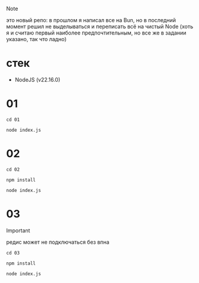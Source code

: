 > [!NOTE]
> это новый репо: в прошлом я написал все на Bun, но в последний момент решил не выделываться и переписать всё на чистый Node (хоть я и считаю первый наиболее предпочтительным, но все же в задании указано, так что ладно)

# стек
- NodeJS (v22.16.0)

# 01
```
cd 01
```
```
node index.js
```

# 02
```
cd 02
```
```
npm install
```
```
node index.js
```

# 03
> [!IMPORTANT]
> редис может не подключаться без впна
```
cd 03
```
```
npm install
```
```
node index.js
```
